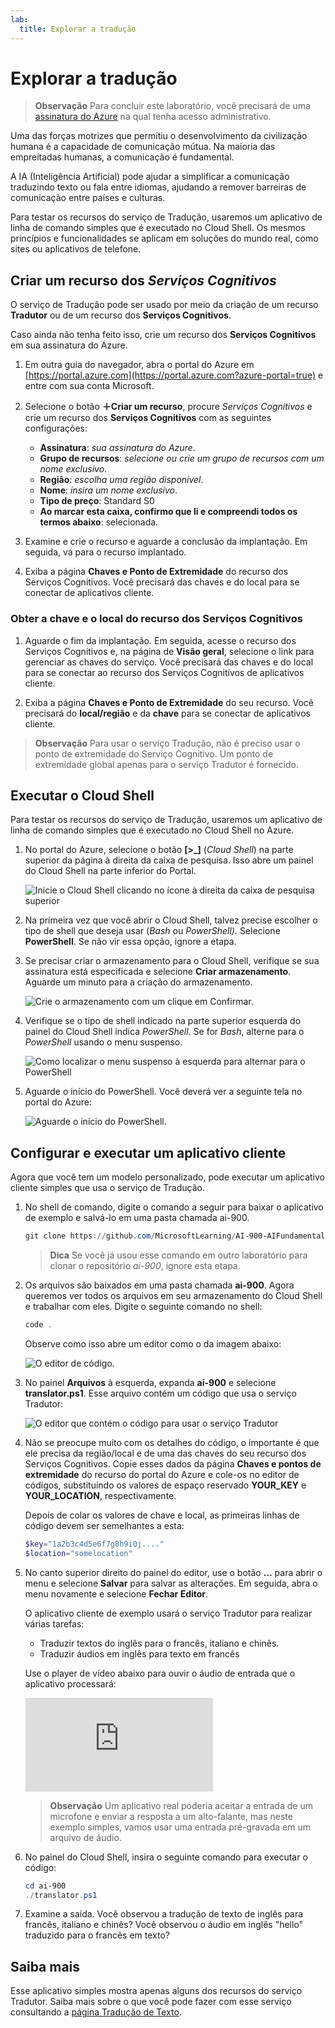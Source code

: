```yaml
---
lab:
  title: Explorar a tradução
---
```


# Explorar a tradução

> **Observação** Para concluir este laboratório, você precisará de uma [assinatura do Azure](https://azure.microsoft.com/free?azure-portal=true) na qual tenha acesso administrativo.

Uma das forças motrizes que permitiu o desenvolvimento da civilização humana é a capacidade de comunicação mútua. Na maioria das empreitadas humanas, a comunicação é fundamental.

A IA (Inteligência Artificial) pode ajudar a simplificar a comunicação traduzindo texto ou fala entre idiomas, ajudando a remover barreiras de comunicação entre países e culturas.

Para testar os recursos do serviço de Tradução, usaremos um aplicativo de linha de comando simples que é executado no Cloud Shell. Os mesmos princípios e funcionalidades se aplicam em soluções do mundo real, como sites ou aplicativos de telefone.

## Criar um recurso dos *Serviços Cognitivos*

O serviço de Tradução pode ser usado por meio da criação de um recurso **Tradutor** ou de um recurso dos **Serviços Cognitivos**.

Caso ainda não tenha feito isso, crie um recurso dos **Serviços Cognitivos** em sua assinatura do Azure.

1. Em outra guia do navegador, abra o portal do Azure em [https://portal.azure.com](https://portal.azure.com?azure-portal=true) e entre com sua conta Microsoft.

1. Selecione o botão **&#65291;Criar um recurso**, procure *Serviços Cognitivos* e crie um recurso dos **Serviços Cognitivos** com as seguintes configurações:
    - **Assinatura**: *sua assinatura do Azure*.
    - **Grupo de recursos**: *selecione ou crie um grupo de recursos com um nome exclusivo*.
    - **Região**: *escolha uma região disponível*.
    - **Nome**: *insira um nome exclusivo*.
    - **Tipo de preço**: Standard S0
    - **Ao marcar esta caixa, confirmo que li e compreendi todos os termos abaixo**: selecionada.

1. Examine e crie o recurso e aguarde a conclusão da implantação. Em seguida, vá para o recurso implantado.

1. Exiba a página **Chaves e Ponto de Extremidade** do recurso dos Serviços Cognitivos. Você precisará das chaves e do local para se conectar de aplicativos cliente.

### Obter a chave e o local do recurso dos Serviços Cognitivos

1. Aguarde o fim da implantação. Em seguida, acesse o recurso dos Serviços Cognitivos e, na página de **Visão geral**, selecione o link para gerenciar as chaves do serviço. Você precisará das chaves e do local para se conectar ao recurso dos Serviços Cognitivos de aplicativos cliente.

1. Exiba a página **Chaves e Ponto de Extremidade** do seu recurso. Você precisará do **local/região** e da **chave** para se conectar de aplicativos cliente.

> **Observação** Para usar o serviço Tradução, não é preciso usar o ponto de extremidade do Serviço Cognitivo. Um ponto de extremidade global apenas para o serviço Tradutor é fornecido. 

## Executar o Cloud Shell

Para testar os recursos do serviço de Tradução, usaremos um aplicativo de linha de comando simples que é executado no Cloud Shell no Azure. 

1. No portal do Azure, selecione o botão **[>_]** (*Cloud Shell*) na parte superior da página à direita da caixa de pesquisa. Isso abre um painel do Cloud Shell na parte inferior do Portal.

    ![Inicie o Cloud Shell clicando no ícone à direita da caixa de pesquisa superior](media/translate-text-and-speech/powershell-portal-guide-1.png)

1. Na primeira vez que você abrir o Cloud Shell, talvez precise escolher o tipo de shell que deseja usar (*Bash* ou *PowerShell).* Selecione **PowerShell**. Se não vir essa opção, ignore a etapa.  

1. Se precisar criar o armazenamento para o Cloud Shell, verifique se sua assinatura está especificada e selecione **Criar armazenamento**. Aguarde um minuto para a criação do armazenamento.

    ![Crie o armazenamento com um clique em Confirmar.](media/translate-text-and-speech/powershell-portal-guide-2.png)

1. Verifique se o tipo de shell indicado na parte superior esquerda do painel do Cloud Shell indica *PowerShell*. Se for *Bash*, alterne para o *PowerShell* usando o menu suspenso. 

    ![Como localizar o menu suspenso à esquerda para alternar para o PowerShell](media/translate-text-and-speech/powershell-portal-guide-3.png) 

1. Aguarde o início do PowerShell. Você deverá ver a seguinte tela no portal do Azure:  

    ![Aguarde o início do PowerShell.](media/translate-text-and-speech/powershell-prompt.png)

## Configurar e executar um aplicativo cliente

Agora que você tem um modelo personalizado, pode executar um aplicativo cliente simples que usa o serviço de Tradução.

1. No shell de comando, digite o comando a seguir para baixar o aplicativo de exemplo e salvá-lo em uma pasta chamada ai-900.

    ```PowerShell
    git clone https://github.com/MicrosoftLearning/AI-900-AIFundamentals ai-900
    ```

    >**Dica** Se você já usou esse comando em outro laboratório para clonar o repositório *ai-900*, ignore esta etapa.

1. Os arquivos são baixados em uma pasta chamada **ai-900**. Agora queremos ver todos os arquivos em seu armazenamento do Cloud Shell e trabalhar com eles. Digite o seguinte comando no shell: 

     ```PowerShell
    code .
    ```

    Observe como isso abre um editor como o da imagem abaixo: 

    ![O editor de código.](media/translate-text-and-speech/powershell-portal-guide-4.png)

1. No painel **Arquivos** à esquerda, expanda **ai-900** e selecione **translator.ps1**. Esse arquivo contém um código que usa o serviço Tradutor:

    ![O editor que contém o código para usar o serviço Tradutor](media/translate-text-and-speech/translate-code.png)

1. Não se preocupe muito com os detalhes do código, o importante é que ele precisa da região/local e de uma das chaves do seu recurso dos Serviços Cognitivos. Copie esses dados da página **Chaves e pontos de extremidade** do recurso do portal do Azure e cole-os no editor de códigos, substituindo os valores de espaço reservado **YOUR_KEY** e **YOUR_LOCATION**, respectivamente.

    Depois de colar os valores de chave e local, as primeiras linhas de código devem ser semelhantes a esta:

    ```PowerShell
    $key="1a2b3c4d5e6f7g8h9i0j...."
    $location="somelocation"
    ```

1. No canto superior direito do painel do editor, use o botão **…** para abrir o menu e selecione **Salvar** para salvar as alterações. Em seguida, abra o menu novamente e selecione **Fechar Editor**.

    O aplicativo cliente de exemplo usará o serviço Tradutor para realizar várias tarefas:
    - Traduzir textos do inglês para o francês, italiano e chinês.
    - Traduzir áudios em inglês para texto em francês

    Use o player de vídeo abaixo para ouvir o áudio de entrada que o aplicativo processará:

    <div class="embeddedvideo"><iframe src="https://www.microsoft.com/videoplayer/embed/RWORN0" frameborder="0" allowfullscreen="true" data-linktype="external"></iframe></div>


    > **Observação** Um aplicativo real poderia aceitar a entrada de um microfone e enviar a resposta a um alto-falante, mas neste exemplo simples, vamos usar uma entrada pré-gravada em um arquivo de áudio.

1. No painel do Cloud Shell, insira o seguinte comando para executar o código:

    ```PowerShell
    cd ai-900
    ./translator.ps1
    ```

1. Examine a saída. Você observou a tradução de texto de inglês para francês, italiano e chinês?  Você observou o áudio em inglês "hello" traduzido para o francês em texto?

## Saiba mais

Esse aplicativo simples mostra apenas alguns dos recursos do serviço Tradutor. Saiba mais sobre o que você pode fazer com esse serviço consultando a [página Tradução de Texto](https://docs.microsoft.com/azure/cognitive-services/translator/translator-overview).